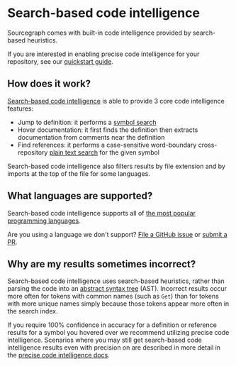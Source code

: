 # Search-based code intelligence

Sourcegraph comes with built-in code intelligence provided by search-based heuristics.

If you are interested in enabling precise code intelligence for your repository, see our [quickstart guide](../lsif_quickstart.md).

## How does it work?

[Search-based code intelligence](https://github.com/sourcegraph/sourcegraph-basic-code-intel) is able to provide 3 core code intelligence features:

- Jump to definition: it performs a [symbol search](../../code_search/explanations/features.md#symbol-search)
- Hover documentation: it first finds the definition then extracts documentation from comments near the definition
- Find references: it performs a case-sensitive word-boundary cross-repository [plain text search](../../code_search/explanations/features.md#powerful-flexible-queries) for the given symbol

Search-based code intelligence also filters results by file extension and by imports at the top of the file for some languages.

## What languages are supported?

Search-based code intelligence supports all of [the most popular programming languages](https://sourcegraph.com/extensions?query=category%3A%22Programming+languages%22).

Are you using a language we don't support? [File a GitHub issue](https://github.com/sourcegraph/sourcegraph/issues/new/choose) or [submit a PR](https://github.com/sourcegraph/sourcegraph-basic-code-intel#adding-a-new-sourcegraphsourcegraph-lang-extension).

## Why are my results sometimes incorrect?

Search-based code intelligence uses search-based heuristics, rather than parsing the code into an [abstract syntax tree](https://en.wikipedia.org/wiki/Abstract_syntax_tree) (AST). Incorrect results occur more often for tokens with common names (such as `Get`) than for tokens with more unique names simply because those tokens appear more often in the search index.

If you require 100% confidence in accuracy for a definition or reference results for a symbol you hovered over we recommend utilizing precise code intelligence. Scenarios where you may still get search-based code intelligence results even with precision on are described in more detail in the [precise code intelligence docs](./precise_code_intelligence.md).
